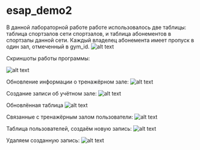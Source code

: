 # esap_demo2
В данной лабораторной работе работе использовалось две таблицы: таблица спортзалов сети спортзалов, и таблица абонементов в спортзалы данной сети. Каждый владелец абонемента имеет пропуск в один зал, отмеченный в gym_id.
![alt text](https://github.com/M0G1/esap_demo2/master/screenshots/1.png "1")

Скриншоты работы программы:

![alt text](https://github.com/M0G1/esap_demo2/master/screenshots/2.png "2")

Обновление информации о тренажёрном зале:
![alt text](https://github.com/M0G1/esap_demo2/master/screenshots/3.png "3")

Создание записи об учётном зале:
![alt text](https://github.com/M0G1/esap_demo2/tree/master/screenshots/4.png "4")

Обновлённая таблица
![alt text](https://github.com/M0G1/esap_demo2/tree/master/screenshots/5.png "5")

Связанные с тренажёрным залом пользователи:
![alt text](https://github.com/M0G1/esap_demo2/tree/master/screenshots/6.png "6")

Таблица пользователей, создаём новую запись:
![alt text](https://github.com/M0G1/esap_demo2/tree/master/screenshots/7.png "7")

Удаляем созданную запись:
![alt text](https://github.com/M0G1/esap_demo2/tree/master/screenshots/8.png "8")
